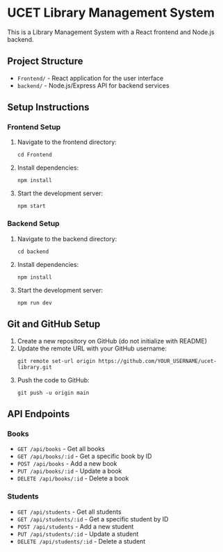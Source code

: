 # UCET Library Management System

This is a Library Management System with a React frontend and Node.js backend.

## Project Structure

- `Frontend/` - React application for the user interface
- `backend/` - Node.js/Express API for backend services

## Setup Instructions

### Frontend Setup

1. Navigate to the frontend directory:
   ```
   cd Frontend
   ```

2. Install dependencies:
   ```
   npm install
   ```

3. Start the development server:
   ```
   npm start
   ```

### Backend Setup

1. Navigate to the backend directory:
   ```
   cd backend
   ```

2. Install dependencies:
   ```
   npm install
   ```

3. Start the development server:
   ```
   npm run dev
   ```

## Git and GitHub Setup

1. Create a new repository on GitHub (do not initialize with README)
2. Update the remote URL with your GitHub username:
   ```
   git remote set-url origin https://github.com/YOUR_USERNAME/ucet-library.git
   ```
3. Push the code to GitHub:
   ```
   git push -u origin main
   ```

## API Endpoints

### Books
- `GET /api/books` - Get all books
- `GET /api/books/:id` - Get a specific book by ID
- `POST /api/books` - Add a new book
- `PUT /api/books/:id` - Update a book
- `DELETE /api/books/:id` - Delete a book

### Students
- `GET /api/students` - Get all students
- `GET /api/students/:id` - Get a specific student by ID
- `POST /api/students` - Add a new student
- `PUT /api/students/:id` - Update a student
- `DELETE /api/students/:id` - Delete a student